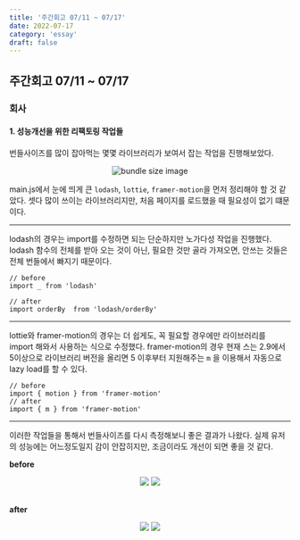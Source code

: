 ```yaml
---
title: '주간회고 07/11 ~ 07/17'
date: 2022-07-17
category: 'essay'
draft: false
---
```


## 주간회고 07/11 ~ 07/17

### 회사

#### 1. 성능개선을 위한 리팩토링 작업들

번들사이즈를 많이 잡아먹는 몇몇 라이브러리가 보여서 잡는 작업을 진행해보았다.

<div style="text-align: center;">
<img  style="max-width: 600px;" src="https://user-images.githubusercontent.com/34129711/183568297-1af487d7-cfe1-4316-980e-67e74248d907.png" alt="bundle size image" />
</div>

main.js에서 눈에 띄게 큰 `lodash`, `lottie`, `framer-motion`을 먼저 정리해야 할 것 같았다. 셋다 많이 쓰이는 라이브러리지만, 처음 페이지를 로드했을 때 필요성이 없기 떄문이다.

---

lodash의 경우는 import를 수정하면 되는 단순하지만 노가다성 작업을 진행했다. lodash 함수의 전체를 받아 오는 것이 아닌, 필요한 것만 골라 가져오면, 안쓰는 것들은 전체 번들에서 빠지기 때문이다.

```
// before
import _ from 'lodash'

// after
import orderBy  from 'lodash/orderBy'

```

---

lottie와 framer-motion의 경우는 더 쉽게도, 꼭 필요할 경우에만 라이브러리를 import 해와서 사용하는 식으로 수정했다. framer-motion의 경우 현재 스는 2.9에서 5이상으로 라이브러리 버전을 올리면 5 이후부터 지원해주는 `m` 을 이용해서 자동으로 lazy load를 할 수 있다.

```
// before
import { motion } from 'framer-motion'
// after
import { m } from 'framer-motion'
```

---

이러한 작업들을 통해서 번들사이즈를 다시 측정해보니 좋은 결과가 나왔다. 실제 유저의 성능에는 어느정도일지 감이 안잡히지만, 조금이라도 개선이 되면 좋을 것 같다.

<strong>before</strong>

<div style="text-align: center;">
  <img src="https://user-images.githubusercontent.com/34129711/180409584-97b7cb28-8df0-493f-ad19-e3c7cab9452d.png" style="max-width: 600px;" />
  <img style="max-width: 600px;" src="https://user-images.githubusercontent.com/34129711/180409654-5da11982-a0af-4a43-97c3-b6bfcfc440ce.png" />
</div>

<br/>

<strong>after</strong>

<div style="text-align: center;">
  <img src="https://user-images.githubusercontent.com/34129711/180409595-f2cd5ea9-bc64-40ef-a651-37a78e0a582c.png" style="max-width: 600px;" />
  <img style="max-width: 600px;" src="https://user-images.githubusercontent.com/34129711/180409658-18413a53-50b4-4756-8513-db82bf1b05ee.png" />
</div>

